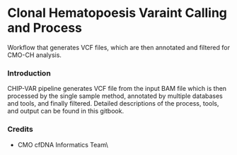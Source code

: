 # Clonal Hematopoesis Varaint Calling and Process

Workflow that generates VCF files, which are then annotated and filtered for CMO-CH analysis.

### Introduction <a href="#introduction" id="introduction"></a>

CHIP-VAR pipeline generates VCF file from the input BAM file which is then processed by the single sample method, annotated by multiple databases and tools, and finally filtered. Detailed descriptions of the process, tools, and output can be found in this gitbook.&#x20;

### Credits <a href="#credits" id="credits"></a>

* CMO cfDNA Informatics Team\


